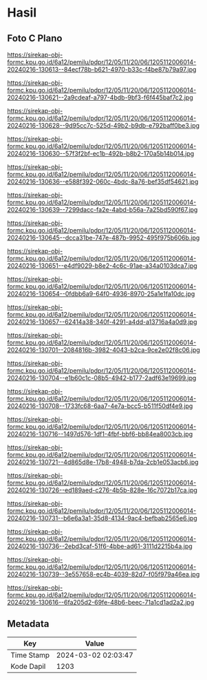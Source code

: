 # Hasil

## Foto C Plano

https://sirekap-obj-formc.kpu.go.id/6a12/pemilu/pdpr/12/05/11/20/06/1205112006014-20240216-130613--84ecf78b-b621-4970-b33c-f4be87b79a97.jpg

https://sirekap-obj-formc.kpu.go.id/6a12/pemilu/pdpr/12/05/11/20/06/1205112006014-20240216-130621--2a9cdeaf-a797-4bdb-9bf3-f6f445baf7c2.jpg

https://sirekap-obj-formc.kpu.go.id/6a12/pemilu/pdpr/12/05/11/20/06/1205112006014-20240216-130628--9d95cc7c-525d-49b2-b9db-e792baff0be3.jpg

https://sirekap-obj-formc.kpu.go.id/6a12/pemilu/pdpr/12/05/11/20/06/1205112006014-20240216-130630--57f3f2bf-ec1b-492b-b8b2-170a5b14b014.jpg

https://sirekap-obj-formc.kpu.go.id/6a12/pemilu/pdpr/12/05/11/20/06/1205112006014-20240216-130636--e588f392-060c-4bdc-8a76-bef35df54621.jpg

https://sirekap-obj-formc.kpu.go.id/6a12/pemilu/pdpr/12/05/11/20/06/1205112006014-20240216-130639--7299dacc-fa2e-4abd-b56a-7a25bd590f67.jpg

https://sirekap-obj-formc.kpu.go.id/6a12/pemilu/pdpr/12/05/11/20/06/1205112006014-20240216-130645--dcca31be-747e-487b-9952-495f975b606b.jpg

https://sirekap-obj-formc.kpu.go.id/6a12/pemilu/pdpr/12/05/11/20/06/1205112006014-20240216-130651--e4df9029-b8e2-4c6c-91ae-a34a0103dca7.jpg

https://sirekap-obj-formc.kpu.go.id/6a12/pemilu/pdpr/12/05/11/20/06/1205112006014-20240216-130654--0fdbb6a9-64f0-4936-8970-25a1e1fa10dc.jpg

https://sirekap-obj-formc.kpu.go.id/6a12/pemilu/pdpr/12/05/11/20/06/1205112006014-20240216-130657--62414a38-340f-4291-a4dd-a13716a4a0d9.jpg

https://sirekap-obj-formc.kpu.go.id/6a12/pemilu/pdpr/12/05/11/20/06/1205112006014-20240216-130701--2084816b-3982-4043-b2ca-9ce2e02f8c06.jpg

https://sirekap-obj-formc.kpu.go.id/6a12/pemilu/pdpr/12/05/11/20/06/1205112006014-20240216-130704--e1b60c1c-08b5-4942-b177-2adf63e19699.jpg

https://sirekap-obj-formc.kpu.go.id/6a12/pemilu/pdpr/12/05/11/20/06/1205112006014-20240216-130708--1733fc68-6aa7-4e7a-bcc5-b511f50df4e9.jpg

https://sirekap-obj-formc.kpu.go.id/6a12/pemilu/pdpr/12/05/11/20/06/1205112006014-20240216-130716--1497d576-1df1-4fbf-bbf6-bb84ea8003cb.jpg

https://sirekap-obj-formc.kpu.go.id/6a12/pemilu/pdpr/12/05/11/20/06/1205112006014-20240216-130721--4d865d8e-17b8-4948-b7da-2cb1e053acb6.jpg

https://sirekap-obj-formc.kpu.go.id/6a12/pemilu/pdpr/12/05/11/20/06/1205112006014-20240216-130726--ed189aed-c276-4b5b-828e-16c7072b17ca.jpg

https://sirekap-obj-formc.kpu.go.id/6a12/pemilu/pdpr/12/05/11/20/06/1205112006014-20240216-130731--b6e6a3a1-35d8-4134-9ac4-befbab2565e6.jpg

https://sirekap-obj-formc.kpu.go.id/6a12/pemilu/pdpr/12/05/11/20/06/1205112006014-20240216-130736--2ebd3caf-51f6-4bbe-ad61-3111d2215b4a.jpg

https://sirekap-obj-formc.kpu.go.id/6a12/pemilu/pdpr/12/05/11/20/06/1205112006014-20240216-130739--3e557658-ec4b-4039-82d7-f05f979a46ea.jpg

https://sirekap-obj-formc.kpu.go.id/6a12/pemilu/pdpr/12/05/11/20/06/1205112006014-20240216-130616--6fa205d2-69fe-48b6-beec-71a1cd1ad2a2.jpg


## Metadata

| Key        | Value               |
| ---------- | ------------------- |
| Time Stamp | 2024-03-02 02:03:47 |
| Kode Dapil | 1203                |



